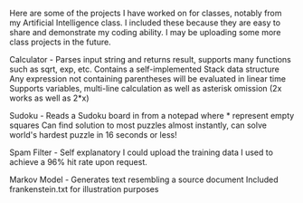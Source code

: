 Here are some of the projects I have worked on for classes, notably from my Artificial Intelligence class. I included these because
they are easy to share and demonstrate my coding ability. I may be uploading some more class projects in the future.

Calculator - Parses input string and returns result, supports many functions such as sqrt, exp, etc.
Contains a self-implemented Stack data structure
Any expression not containing parentheses will be evaluated in linear time
Supports variables, multi-line calculation as well as asterisk omission (2x works as well as 2*x)

Sudoku - Reads a Sudoku board in from a notepad where * represent empty squares
Can find solution to most puzzles almost instantly, can solve world's hardest puzzle in 16 seconds or less!

Spam Filter - Self explanatory
I could upload the training data I used to achieve a 96% hit rate upon request.

Markov Model - Generates text resembling a source document
Included frankenstein.txt for illustration purposes
